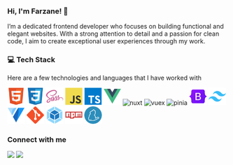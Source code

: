 <h3 align="left">Hi, I'm Farzane!  👋 &nbsp;</h3>

<p align="left"> I’m a dedicated frontend developer who focuses on building functional and elegant websites. With a strong attention to detail and a passion for clean code, I aim to create exceptional user experiences through my work.

</br> 

### 💻 Tech Stack
Here are a few technologies and languages that I have worked with

<div>
 <img src="https://github.com/devicons/devicon/blob/master/icons/html5/html5-original.svg" title="html5" alt="html5" width="40" height="40"/>
 <img src="https://github.com/devicons/devicon/blob/master/icons/css3/css3-original.svg" title="css" alt="css" width="40" height="40"/>
 <img src="https://github.com/devicons/devicon/blob/master/icons/sass/sass-original.svg" title="sass/scss" alt="sass/scss" width="40" height="40"/>
 <img src="https://github.com/devicons/devicon/blob/master/icons/javascript/javascript-original.svg" title="js" alt="js" width="40" height="40"/>
 <img src="https://github.com/devicons/devicon/blob/master/icons/typescript/typescript-original.svg" title="ts" alt="ts" width="40" height="40"/>
 <img src="https://github.com/devicons/devicon/blob/master/icons/vuejs/vuejs-original.svg" title="vue" alt="vue" width="40" height="40"/>
 <img src="https://seeklogo.com/images/N/nuxt-logo-1CCC5F38FD-seeklogo.com.png" title="nuxt" alt="nuxt" width="45" height="35"/>
 <img src="https://user-images.githubusercontent.com/7110136/29002857-9e802f08-7ab4-11e7-9c31-604b5d0d0c19.png" title="vuex" alt="vuex" width="40" height="40"/>
<img src="https://pinia.vuejs.org/logo.svg" title="pinia" alt="pinia" width="40" height="40"/>
<img src="https://github.com/devicons/devicon/blob/master/icons/bootstrap/bootstrap-original.svg" title="bootstrap" alt="bootstrap" width="40" height="40"/>
<img src="https://github.com/devicons/devicon/blob/master/icons/tailwindcss/tailwindcss-original.svg" title="tailwind" alt="tailwind" width="40" height="40"/>
<img src="https://github.com/devicons/devicon/blob/master/icons/vuetify/vuetify-original.svg" title="vuetify" alt="vuetify" width="40" height="40"/>
<img src="https://github.com/devicons/devicon/blob/master/icons/git/git-original.svg" title="git" alt="git" width="40" height="40"/>
<img src="https://github.com/devicons/devicon/blob/master/icons/webpack/webpack-original.svg" title="webpack" alt="webpack" width="40" height="40"/>
<img src="https://github.com/devicons/devicon/blob/master/icons/npm/npm-original-wordmark.svg" title="npm" alt="npm" width="40" height="40"/>
<img src="https://github.com/devicons/devicon/blob/master/icons/yarn/yarn-original.svg" title="yarn" alt="yarn" width="40" height="40"/>
</div>

### Connect with me
<div> 
  <a href = "mailto: farzane.madani1993@gmail.com"><img src="https://img.shields.io/badge/-Gmail-%23333?style=for-the-badge&logo=gmail&logoColor=white" target="_blank"></a>
  <a href="https://www.linkedin.com/in/farzanemadani/" target="_blank"><img src="https://img.shields.io/badge/-LinkedIn-%230077B5?style=for-the-badge&logo=linkedin&logoColor=white" target="_blank"></a> 
</div>
 